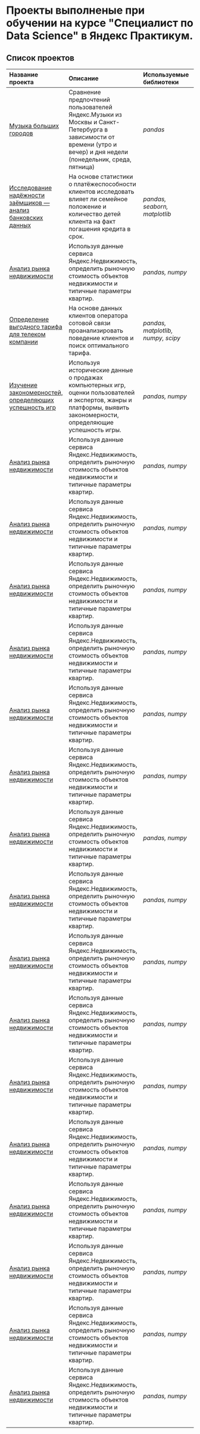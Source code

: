 # Проекты выполненые при обучении на курсе "Специалист по Data Science" в Яндекс Практикум.

## Список проектов


| Название проекта | Описание | Используемые библиотеки | Тема проекта |
| :---------------------- | :---------------------- | :---------------------- | :--------------------- |
| [Музыка больших городов](1_big_cities_music) | Сравнение предпочтений пользователей Яндекс.Музыки из Москвы и Санкт-Петербурга в зависимости от времени (утро и вечер) и дня недели (понедельник, среда, пятница)| *pandas* | Базовый Python |
| [Исследование надёжности заёмщиков — анализ банковских данных](2_reliability_of_borrowers) | На основе статистики о платёжеспособности клиентов исследовать влияет ли семейное положение и количество детей клиента на факт погашения кредита в срок. | *pandas, seaborn, matplotlib* | Предобработка данных |
| [Анализ рынка недвижимости](3_sale_of_flat) | Используя данные сервиса Яндекс.Недвижимость, определить рыночную стоимость объектов недвижимости и типичные параметры квартир. | *pandas, numpy* | Исследовательский анализ данных |
| [Определение выгодного тарифа для телеком компании](4_select_tarif) | На основе данных клиентов оператора сотовой связи проанализировать поведение клиентов и поиск оптимального тарифа. | *pandas, matplotlib, numpy, scipy* | Статистический анализ данных |
| [Изучение закономерностей, определяющих успешность игр](5_success_of_the_game) | Используя исторические данные о продажах компьютерных игр, оценки пользователей и экспертов, жанры и платформы, выявить закономерности, определяющие успешность игры. | *pandas, numpy* |Сборный проект |
| [Анализ рынка недвижимости]() | Используя данные сервиса Яндекс.Недвижимость, определить рыночную стоимость объектов недвижимости и типичные параметры квартир. | *pandas, numpy* | Исследовательский анализ данных |
| [Анализ рынка недвижимости]() | Используя данные сервиса Яндекс.Недвижимость, определить рыночную стоимость объектов недвижимости и типичные параметры квартир. | *pandas, numpy* | Исследовательский анализ данных |
| [Анализ рынка недвижимости]() | Используя данные сервиса Яндекс.Недвижимость, определить рыночную стоимость объектов недвижимости и типичные параметры квартир. | *pandas, numpy* | Исследовательский анализ данных |
| [Анализ рынка недвижимости]() | Используя данные сервиса Яндекс.Недвижимость, определить рыночную стоимость объектов недвижимости и типичные параметры квартир. | *pandas, numpy* | Исследовательский анализ данных |
| [Анализ рынка недвижимости]() | Используя данные сервиса Яндекс.Недвижимость, определить рыночную стоимость объектов недвижимости и типичные параметры квартир. | *pandas, numpy* | Исследовательский анализ данных |
| [Анализ рынка недвижимости]() | Используя данные сервиса Яндекс.Недвижимость, определить рыночную стоимость объектов недвижимости и типичные параметры квартир. | *pandas, numpy* | Исследовательский анализ данных |
| [Анализ рынка недвижимости]() | Используя данные сервиса Яндекс.Недвижимость, определить рыночную стоимость объектов недвижимости и типичные параметры квартир. | *pandas, numpy* | Исследовательский анализ данных |
| [Анализ рынка недвижимости]() | Используя данные сервиса Яндекс.Недвижимость, определить рыночную стоимость объектов недвижимости и типичные параметры квартир. | *pandas, numpy* | Исследовательский анализ данных |
| [Анализ рынка недвижимости]() | Используя данные сервиса Яндекс.Недвижимость, определить рыночную стоимость объектов недвижимости и типичные параметры квартир. | *pandas, numpy* | Исследовательский анализ данных |
| [Анализ рынка недвижимости]() | Используя данные сервиса Яндекс.Недвижимость, определить рыночную стоимость объектов недвижимости и типичные параметры квартир. | *pandas, numpy* | Исследовательский анализ данных |
| [Анализ рынка недвижимости]() | Используя данные сервиса Яндекс.Недвижимость, определить рыночную стоимость объектов недвижимости и типичные параметры квартир. | *pandas, numpy* | Исследовательский анализ данных |
| [Анализ рынка недвижимости]() | Используя данные сервиса Яндекс.Недвижимость, определить рыночную стоимость объектов недвижимости и типичные параметры квартир. | *pandas, numpy* | Исследовательский анализ данных |
| [Анализ рынка недвижимости]() | Используя данные сервиса Яндекс.Недвижимость, определить рыночную стоимость объектов недвижимости и типичные параметры квартир. | *pandas, numpy* | Исследовательский анализ данных |
| [Анализ рынка недвижимости]() | Используя данные сервиса Яндекс.Недвижимость, определить рыночную стоимость объектов недвижимости и типичные параметры квартир. | *pandas, numpy* | Исследовательский анализ данных |
| [Анализ рынка недвижимости]() | Используя данные сервиса Яндекс.Недвижимость, определить рыночную стоимость объектов недвижимости и типичные параметры квартир. | *pandas, numpy* | Исследовательский анализ данных |
| [Анализ рынка недвижимости]() | Используя данные сервиса Яндекс.Недвижимость, определить рыночную стоимость объектов недвижимости и типичные параметры квартир. | *pandas, numpy* | Исследовательский анализ данных |
